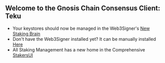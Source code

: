 ## Welcome to the Gnosis Chain Consensus Client: Teku

- Your keystores should now be managed in the Web3Signer's [New Staking Brain](http://brain.web3signer-gnosis.dappnode/)
- Don't have the Web3Signer installed yet? It can be manually installed [Here](http://my.dappnode/#/installer/web3signer-gnosis.dnp.dappnode.eth)
- All Staking Management has a new home in the Comprehensive [StakersUI](http://my.dappnode/#/stakers/gnosis)
